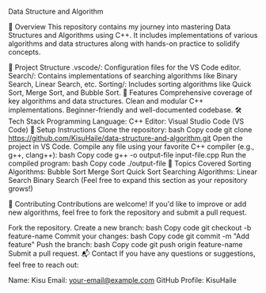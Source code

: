 Data Structure and Algorithm

📖 Overview
This repository contains my journey into mastering Data Structures and Algorithms using C++. It includes implementations of various algorithms and data structures along with hands-on practice to solidify concepts.

📂 Project Structure
.vscode/: Configuration files for the VS Code editor.
Search/: Contains implementations of searching algorithms like Binary Search, Linear Search, etc.
Sorting/: Includes sorting algorithms like Quick Sort, Merge Sort, and Bubble Sort.
🚀 Features
Comprehensive coverage of key algorithms and data structures.
Clean and modular C++ implementations.
Beginner-friendly and well-documented codebase.
🛠️ Tech Stack
Programming Language: C++
Editor: Visual Studio Code (VS Code)
🚧 Setup Instructions
Clone the repository:
bash
Copy code
git clone https://github.com/KisuHaile/data-structure-and-algorithm.git
Open the project in VS Code.
Compile any file using your favorite C++ compiler (e.g., g++, clang++):
bash
Copy code
g++ -o output-file input-file.cpp
Run the compiled program:
bash
Copy code
./output-file
📜 Topics Covered
Sorting Algorithms:
Bubble Sort
Merge Sort
Quick Sort
Searching Algorithms:
Linear Search
Binary Search
(Feel free to expand this section as your repository grows!)

📝 Contributing
Contributions are welcome! If you'd like to improve or add new algorithms, feel free to fork the repository and submit a pull request.

Fork the repository.
Create a new branch:
bash
Copy code
git checkout -b feature-name
Commit your changes:
bash
Copy code
git commit -m "Add feature"
Push the branch:
bash
Copy code
git push origin feature-name
Submit a pull request.
📬 Contact
If you have any questions or suggestions, feel free to reach out:

Name: Kisu
Email: your-email@example.com
GitHub Profile: KisuHaile

